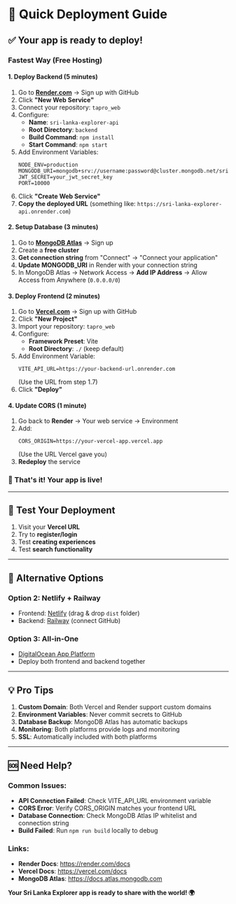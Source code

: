 # 🚀 Quick Deployment Guide

## ✅ Your app is ready to deploy!

### **Fastest Way (Free Hosting)**

#### **1. Deploy Backend (5 minutes)**

1. Go to **[Render.com](https://render.com)** → Sign up with GitHub
2. Click **"New Web Service"**
3. Connect your repository: `tapro_web`
4. Configure:
   - **Name**: `sri-lanka-explorer-api`
   - **Root Directory**: `backend`
   - **Build Command**: `npm install`
   - **Start Command**: `npm start`
5. Add Environment Variables:
   ```
   NODE_ENV=production
   MONGODB_URI=mongodb+srv://username:password@cluster.mongodb.net/srilanka_explorer
   JWT_SECRET=your_jwt_secret_key
   PORT=10000
   ```
6. Click **"Create Web Service"**
7. **Copy the deployed URL** (something like: `https://sri-lanka-explorer-api.onrender.com`)

#### **2. Setup Database (3 minutes)**

1. Go to **[MongoDB Atlas](https://cloud.mongodb.com)** → Sign up
2. Create a **free cluster**
3. **Get connection string** from "Connect" → "Connect your application"
4. **Update MONGODB_URI** in Render with your connection string
5. In MongoDB Atlas → Network Access → **Add IP Address** → Allow Access from Anywhere (`0.0.0.0/0`)

#### **3. Deploy Frontend (2 minutes)**

1. Go to **[Vercel.com](https://vercel.com)** → Sign up with GitHub
2. Click **"New Project"**
3. Import your repository: `tapro_web`
4. Configure:
   - **Framework Preset**: Vite
   - **Root Directory**: `./` (keep default)
5. Add Environment Variable:
   ```
   VITE_API_URL=https://your-backend-url.onrender.com
   ```
   (Use the URL from step 1.7)
6. Click **"Deploy"**

#### **4. Update CORS (1 minute)**

1. Go back to **Render** → Your web service → Environment
2. Add:
   ```
   CORS_ORIGIN=https://your-vercel-app.vercel.app
   ```
   (Use the URL Vercel gave you)
3. **Redeploy** the service

### **🎉 That's it! Your app is live!**

---

## 📱 Test Your Deployment

1. Visit your **Vercel URL**
2. Try to **register/login**
3. Test **creating experiences**
4. Test **search functionality**

---

## 🔧 Alternative Options

### **Option 2: Netlify + Railway**

- Frontend: [Netlify](https://netlify.com) (drag & drop `dist` folder)
- Backend: [Railway](https://railway.app) (connect GitHub)

### **Option 3: All-in-One**

- [DigitalOcean App Platform](https://www.digitalocean.com/products/app-platform)
- Deploy both frontend and backend together

---

## 💡 Pro Tips

1. **Custom Domain**: Both Vercel and Render support custom domains
2. **Environment Variables**: Never commit secrets to GitHub
3. **Database Backup**: MongoDB Atlas has automatic backups
4. **Monitoring**: Both platforms provide logs and monitoring
5. **SSL**: Automatically included with both platforms

---

## 🆘 Need Help?

### Common Issues:

- **API Connection Failed**: Check VITE_API_URL environment variable
- **CORS Error**: Verify CORS_ORIGIN matches your frontend URL
- **Database Connection**: Check MongoDB Atlas IP whitelist and connection string
- **Build Failed**: Run `npm run build` locally to debug

### Links:

- **Render Docs**: https://render.com/docs
- **Vercel Docs**: https://vercel.com/docs
- **MongoDB Atlas**: https://docs.atlas.mongodb.com

**Your Sri Lanka Explorer app is ready to share with the world! 🌍**
